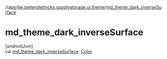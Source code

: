 //[app](../../index.md)/[be.pieterpletinckx.supplystorage.ui.theme](index.md)/[md_theme_dark_inverseSurface](md_theme_dark_inverse-surface.md)

# md_theme_dark_inverseSurface

[androidJvm]\
val [md_theme_dark_inverseSurface](md_theme_dark_inverse-surface.md): [Color](https://developer.android.com/reference/kotlin/androidx/compose/ui/graphics/Color.html)
